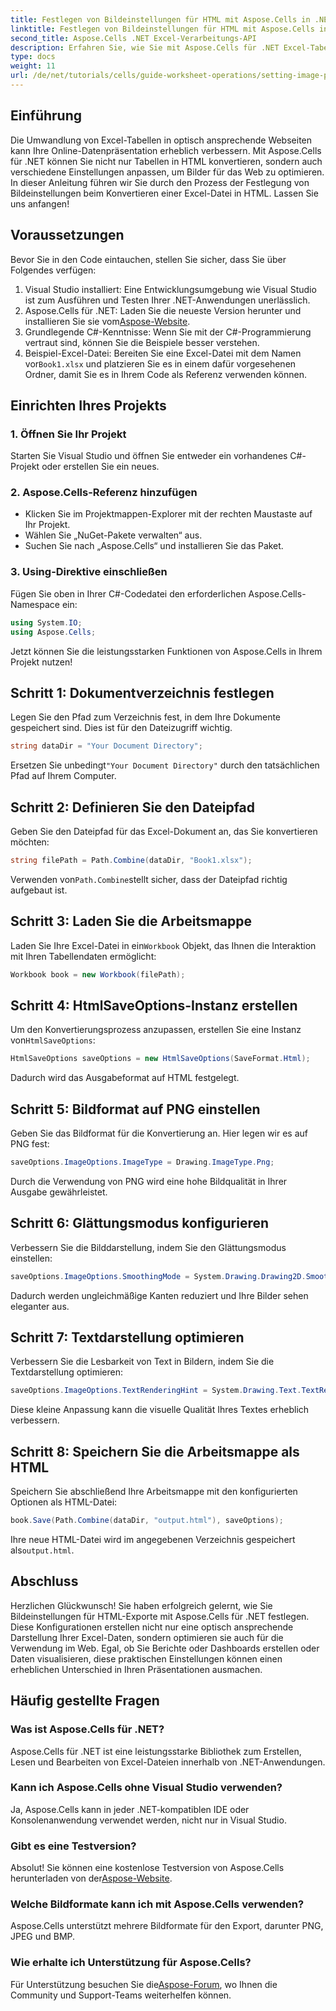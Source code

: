 ```yaml
---
title: Festlegen von Bildeinstellungen für HTML mit Aspose.Cells in .NET
linktitle: Festlegen von Bildeinstellungen für HTML mit Aspose.Cells in .NET
second_title: Aspose.Cells .NET Excel-Verarbeitungs-API
description: Erfahren Sie, wie Sie mit Aspose.Cells für .NET Excel-Tabellen effektiv in optisch ansprechende HTML-Webseiten umwandeln. Diese Schritt-für-Schritt-Anleitung deckt alles ab, vom Festlegen der Bildeinstellungen bis zur Optimierung der Textdarstellung.
type: docs
weight: 11
url: /de/net/tutorials/cells/guide-worksheet-operations/setting-image-preferences/
---
```

## Einführung

Die Umwandlung von Excel-Tabellen in optisch ansprechende Webseiten kann Ihre Online-Datenpräsentation erheblich verbessern. Mit Aspose.Cells für .NET können Sie nicht nur Tabellen in HTML konvertieren, sondern auch verschiedene Einstellungen anpassen, um Bilder für das Web zu optimieren. In dieser Anleitung führen wir Sie durch den Prozess der Festlegung von Bildeinstellungen beim Konvertieren einer Excel-Datei in HTML. Lassen Sie uns anfangen!

## Voraussetzungen

Bevor Sie in den Code eintauchen, stellen Sie sicher, dass Sie über Folgendes verfügen:

1. Visual Studio installiert: Eine Entwicklungsumgebung wie Visual Studio ist zum Ausführen und Testen Ihrer .NET-Anwendungen unerlässlich.
2.  Aspose.Cells für .NET: Laden Sie die neueste Version herunter und installieren Sie sie vom[Aspose-Website](https://releases.aspose.com/cells/net/).
3. Grundlegende C#-Kenntnisse: Wenn Sie mit der C#-Programmierung vertraut sind, können Sie die Beispiele besser verstehen.
4.  Beispiel-Excel-Datei: Bereiten Sie eine Excel-Datei mit dem Namen vor`Book1.xlsx` und platzieren Sie es in einem dafür vorgesehenen Ordner, damit Sie es in Ihrem Code als Referenz verwenden können.

## Einrichten Ihres Projekts

### 1. Öffnen Sie Ihr Projekt

Starten Sie Visual Studio und öffnen Sie entweder ein vorhandenes C#-Projekt oder erstellen Sie ein neues.

### 2. Aspose.Cells-Referenz hinzufügen

- Klicken Sie im Projektmappen-Explorer mit der rechten Maustaste auf Ihr Projekt.
- Wählen Sie „NuGet-Pakete verwalten“ aus.
- Suchen Sie nach „Aspose.Cells“ und installieren Sie das Paket.

### 3. Using-Direktive einschließen

Fügen Sie oben in Ihrer C#-Codedatei den erforderlichen Aspose.Cells-Namespace ein:

```csharp
using System.IO;
using Aspose.Cells;
```

Jetzt können Sie die leistungsstarken Funktionen von Aspose.Cells in Ihrem Projekt nutzen!

## Schritt 1: Dokumentverzeichnis festlegen

Legen Sie den Pfad zum Verzeichnis fest, in dem Ihre Dokumente gespeichert sind. Dies ist für den Dateizugriff wichtig.

```csharp
string dataDir = "Your Document Directory";
```

 Ersetzen Sie unbedingt`"Your Document Directory"` durch den tatsächlichen Pfad auf Ihrem Computer.

## Schritt 2: Definieren Sie den Dateipfad

Geben Sie den Dateipfad für das Excel-Dokument an, das Sie konvertieren möchten:

```csharp
string filePath = Path.Combine(dataDir, "Book1.xlsx");
```

 Verwenden von`Path.Combine`stellt sicher, dass der Dateipfad richtig aufgebaut ist.

## Schritt 3: Laden Sie die Arbeitsmappe

 Laden Sie Ihre Excel-Datei in ein`Workbook` Objekt, das Ihnen die Interaktion mit Ihren Tabellendaten ermöglicht:

```csharp
Workbook book = new Workbook(filePath);
```

## Schritt 4: HtmlSaveOptions-Instanz erstellen

 Um den Konvertierungsprozess anzupassen, erstellen Sie eine Instanz von`HtmlSaveOptions`:

```csharp
HtmlSaveOptions saveOptions = new HtmlSaveOptions(SaveFormat.Html);
```

Dadurch wird das Ausgabeformat auf HTML festgelegt.

## Schritt 5: Bildformat auf PNG einstellen

Geben Sie das Bildformat für die Konvertierung an. Hier legen wir es auf PNG fest:

```csharp
saveOptions.ImageOptions.ImageType = Drawing.ImageType.Png;
```

Durch die Verwendung von PNG wird eine hohe Bildqualität in Ihrer Ausgabe gewährleistet.

## Schritt 6: Glättungsmodus konfigurieren

Verbessern Sie die Bilddarstellung, indem Sie den Glättungsmodus einstellen:

```csharp
saveOptions.ImageOptions.SmoothingMode = System.Drawing.Drawing2D.SmoothingMode.AntiAlias;
```

Dadurch werden ungleichmäßige Kanten reduziert und Ihre Bilder sehen eleganter aus.

## Schritt 7: Textdarstellung optimieren

Verbessern Sie die Lesbarkeit von Text in Bildern, indem Sie die Textdarstellung optimieren:

```csharp
saveOptions.ImageOptions.TextRenderingHint = System.Drawing.Text.TextRenderingHint.AntiAlias;
```

Diese kleine Anpassung kann die visuelle Qualität Ihres Textes erheblich verbessern.

## Schritt 8: Speichern Sie die Arbeitsmappe als HTML

Speichern Sie abschließend Ihre Arbeitsmappe mit den konfigurierten Optionen als HTML-Datei:

```csharp
book.Save(Path.Combine(dataDir, "output.html"), saveOptions);
```

Ihre neue HTML-Datei wird im angegebenen Verzeichnis gespeichert als`output.html`.

## Abschluss

Herzlichen Glückwunsch! Sie haben erfolgreich gelernt, wie Sie Bildeinstellungen für HTML-Exporte mit Aspose.Cells für .NET festlegen. Diese Konfigurationen erstellen nicht nur eine optisch ansprechende Darstellung Ihrer Excel-Daten, sondern optimieren sie auch für die Verwendung im Web. Egal, ob Sie Berichte oder Dashboards erstellen oder Daten visualisieren, diese praktischen Einstellungen können einen erheblichen Unterschied in Ihren Präsentationen ausmachen.

## Häufig gestellte Fragen

### Was ist Aspose.Cells für .NET?

Aspose.Cells für .NET ist eine leistungsstarke Bibliothek zum Erstellen, Lesen und Bearbeiten von Excel-Dateien innerhalb von .NET-Anwendungen.

### Kann ich Aspose.Cells ohne Visual Studio verwenden?

Ja, Aspose.Cells kann in jeder .NET-kompatiblen IDE oder Konsolenanwendung verwendet werden, nicht nur in Visual Studio.

### Gibt es eine Testversion?

 Absolut! Sie können eine kostenlose Testversion von Aspose.Cells herunterladen von der[Aspose-Website](https://releases.aspose.com/).

### Welche Bildformate kann ich mit Aspose.Cells verwenden?

Aspose.Cells unterstützt mehrere Bildformate für den Export, darunter PNG, JPEG und BMP.

### Wie erhalte ich Unterstützung für Aspose.Cells?

 Für Unterstützung besuchen Sie die[Aspose-Forum](https://forum.aspose.com/c/cells/9), wo Ihnen die Community und Support-Teams weiterhelfen können.